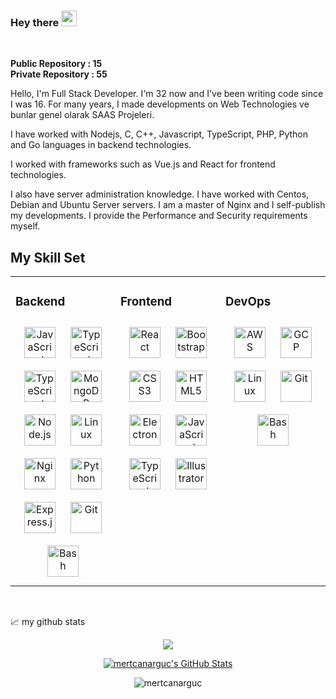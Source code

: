 ### Hey there <img src="https://media.giphy.com/media/hvRJCLFzcasrR4ia7z/giphy.gif" width="25px">

<br />

<b> Public Repository : 15 </b>  <br />
<b> Private Repository : 55 </b>  <br />

Hello, I'm Full Stack Developer. I'm 32 now and I've been writing code since I was 16. For many years, I made developments on Web Technologies ve bunlar genel olarak SAAS Projeleri.

I have worked with Nodejs, C, C++, Javascript, TypeScript, PHP, Python and Go languages in backend technologies.

I worked with frameworks such as Vue.js and React for frontend technologies.

I also have server administration knowledge. I have worked with Centos, Debian and Ubuntu Server servers. I am a master of Nginx and I self-publish my developments. I provide the Performance and Security requirements myself.


## My Skill Set  
<table><tr><td valign="top" width="33%">


### Backend  
<div align="center">  
<img style="margin: 10px" src="https://profilinator.rishav.dev/skills-assets/javascript-original.svg" alt="JavaScript" height="50" />  
<img style="margin: 10px" src="https://profilinator.rishav.dev/skills-assets/typescript-original.svg" alt="TypeScript" height="50" />  
<img style="margin: 10px" src="https://upload.wikimedia.org/wikipedia/commons/thumb/0/05/Go_Logo_Blue.svg/2560px-Go_Logo_Blue.svg.png" alt="TypeScript" height="50" />  
<img style="margin: 10px" src="https://profilinator.rishav.dev/skills-assets/mongodb-original-wordmark.svg" alt="MongoDB" height="50" />  
<img style="margin: 10px" src="https://profilinator.rishav.dev/skills-assets/nodejs-original-wordmark.svg" alt="Node.js" height="50" />  
<img style="margin: 10px" src="https://profilinator.rishav.dev/skills-assets/linux-original.svg" alt="Linux" height="50" />  
<img style="margin: 10px" src="https://profilinator.rishav.dev/skills-assets/nginx-original.svg" alt="Nginx" height="50" />  
<img style="margin: 10px" src="https://profilinator.rishav.dev/skills-assets/python-original.svg" alt="Python" height="50" />  
<img style="margin: 10px" src="https://profilinator.rishav.dev/skills-assets/express-original-wordmark.svg" alt="Express.js" height="50" />  
<img style="margin: 10px" src="https://profilinator.rishav.dev/skills-assets/git-scm-icon.svg" alt="Git" height="50" />  
<img style="margin: 10px" src="https://profilinator.rishav.dev/skills-assets/gnu_bash-icon.svg" alt="Bash" height="50" />  
</div>

</td><td valign="top" width="33%">
  
  ### Frontend  
<div align="center">  
<img style="margin: 10px" src="https://profilinator.rishav.dev/skills-assets/react-original-wordmark.svg" alt="React" height="50" />  
<img style="margin: 10px" src="https://profilinator.rishav.dev/skills-assets/bootstrap-plain.svg" alt="Bootstrap" height="50" />  
<img style="margin: 10px" src="https://profilinator.rishav.dev/skills-assets/css3-original-wordmark.svg" alt="CSS3" height="50" />  
<img style="margin: 10px" src="https://profilinator.rishav.dev/skills-assets/html5-original-wordmark.svg" alt="HTML5" height="50" />  
<img style="margin: 10px" src="https://profilinator.rishav.dev/skills-assets/electron-original.svg" alt="Electron" height="50" />  
<img style="margin: 10px" src="https://profilinator.rishav.dev/skills-assets/javascript-original.svg" alt="JavaScript" height="50" />  
<img style="margin: 10px" src="https://profilinator.rishav.dev/skills-assets/typescript-original.svg" alt="TypeScript" height="50" />  
<img style="margin: 10px" src="https://profilinator.rishav.dev/skills-assets/adobe_illustrator-icon.svg" alt="Illustrator" height="50" />  
</div>

</td><td valign="top" width="33%">



### DevOps  
<div align="center">  
<img style="margin: 10px" src="https://profilinator.rishav.dev/skills-assets/amazonwebservices-original-wordmark.svg" alt="AWS" height="50" />  
<img style="margin: 10px" src="https://profilinator.rishav.dev/skills-assets/google_cloud-icon.svg" alt="GCP" height="50" />  
<img style="margin: 10px" src="https://profilinator.rishav.dev/skills-assets/linux-original.svg" alt="Linux" height="50" />  
<img style="margin: 10px" src="https://profilinator.rishav.dev/skills-assets/git-scm-icon.svg" alt="Git" height="50" />  
<img style="margin: 10px" src="https://profilinator.rishav.dev/skills-assets/gnu_bash-icon.svg" alt="Bash" height="50" />  
</div>
  

</td></tr></table>  

<br/>  

📈 my github stats
<p align="center">
  <img src="https://github-readme-stats.vercel.app/api/top-langs/?username=mertcanarguc&langs_count=12&theme=tokyonight"> 
</p> 
<p align="center"> <a href="https://awesome-github-stats.azurewebsites.net/index.html??cardType=level-alternate&theme=tokyonight&showIcons=false">
    <img  alt="mertcanarguc's GitHub Stats" src="https://awesome-github-stats.azurewebsites.net/user-stats/mertcanarguc?cardType=level-alternate&theme=tokyonight&showIcons=false" />
  </a>
<p align="center"> <img src="http://github-readme-streak-stats.herokuapp.com?user=mertcanarguc&theme=github-dark&date_format=M%20j%5B%2C%20Y%5D" alt="mertcanarguc" />



